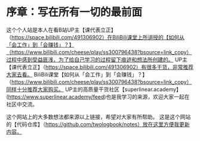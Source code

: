 # 序章：写在所有一切的最前面

这个个人站是本人在看B站UP主【课代表立正】（https://space.bilibili.com/491306902）在BiliBili课堂上所讲授的【如何从「会工作」到「会赚钱」？】（https://www.bilibili.com/cheese/play/ss300796438?bsource=link_copy）过程中感到受益匪浅，为了给自己学习的过程留下痕迹和想法所创建的。
UP主【课代表立正】（https://space.bilibili.com/491306902）有很多干货，非常推荐大家去看。
BiliBili课堂【如何从「会工作」到「会赚钱」？】（https://www.bilibili.com/cheese/play/ss300796438?bsource=link_copy）同样十分推荐大家购买。
UP主的高质量干货社区【superlinear.academy】(https://www.superlinear.academy/feed)也是我学习的来源，欢迎大家一起在社区中交流。

这个网站上的大多数想法都来源以上链接，希望对大家有所帮助。
这是这个网站的【代码仓库】（https://github.com/twologbook/notes）放在这里方便我更新内容。
